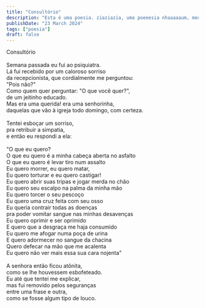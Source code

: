 ```yaml
---
title: "Consultório"
description: "Esta é uma poesia. ziaziazia, uma poeeesia nhaaaaaum, meu pau chegando de avião."
publishDate: "23 March 2024"
tags: ["poesia"]
draft: false
---
```

Consultório<br>
<br>
Semana passada eu fui ao psiquiatra.<br>
Lá fui recebido por um caloroso sorriso<br>
da recepcionista, que cordialmente me perguntou:<br>
"Pois não?"<br>
Como quem quer perguntar: "O que você quer?",<br> 
de um jeitinho educado.<br>
Mas era uma querida! era uma senhorinha,<br>
daquelas que vão à igreja todo domingo, com certeza.<br>
<br>
Tentei esboçar um sorriso,<br>
pra retribuir a simpatia,<br>
e então eu respondi a ela:<br>
<br>
"O que eu quero?<br>
O que eu quero é a minha cabeça aberta no asfalto<br>
O que eu quero é levar tiro num assalto<br>
Eu quero morrer, eu quero matar,<br>
Eu quero torturar e eu quero castigar!<br>
Eu quero abrir suas tripas e jogar merda no chão<br>
Eu quero seu escalpo na palma da minha mão<br>
Eu quero torcer o seu pescoço <br>
Eu quero uma cruz feita com seu osso<br>
Eu queria contrair todas as doenças<br>
pra poder vomitar sangue nas minhas desavenças<br>
Eu quero oprimir e ser oprimido<br>
E quero que a desgraça me haja consumido<br>
Eu quero me afogar numa poça de urina<br>
E quero adormecer no sangue da chacina<br>
Quero defecar na mão que me acalenta<br>
Eu quero não ver mais essa sua cara nojenta"<br>
<br>
A senhora então ficou atônita,<br>
como se lhe houvessem esbofeteado.<br>
Eu até que tentei me explicar,<br>
mas fui removido pelos seguranças<br>
entre uma frase e outra,<br> 
como se fosse algum tipo de louco.<br>